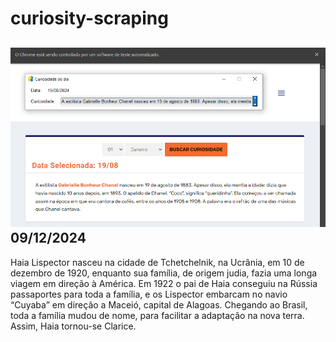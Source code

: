 # curiosity-scraping
![Budget](./execucao.png)
09/12/2024
-
Haia Lispector nasceu na cidade de Tchetchelnik, na Ucrânia, em 10 de dezembro de 1920, enquanto sua família, de origem judia, fazia uma longa viagem em direção à América. Em 1922 o pai de Haia conseguiu na Rússia passaportes para toda a família, e os Lispector embarcam no navio “Cuyaba” em direção a Maceió, capital de Alagoas. Chegando ao Brasil, toda a família mudou de nome, para facilitar a adaptação na nova terra. Assim, Haia tornou-se Clarice.
